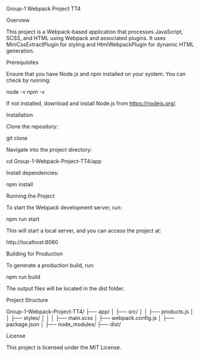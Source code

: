 ﻿Group-1 Webpack Project TT4

Overview

This project is a Webpack-based application that processes JavaScript, SCSS, and HTML using Webpack and associated plugins. It uses MiniCssExtractPlugin for styling and HtmlWebpackPlugin for dynamic HTML generation.

Prerequisites

Ensure that you have Node.js and npm installed on your system. You can check by running:

node -v
npm -v

If not installed, download and install Node.js from https://nodejs.org/.

Installation

Clone the repository:

git clone <repository-url>

Navigate into the project directory:

cd Group-1-Webpack-Project-TT4/app

Install dependencies:

npm install

Running the Project

To start the Webpack development server, run:

npm run start

This will start a local server, and you can access the project at:

http://localhost:8080

Building for Production

To generate a production build, run:

npm run build

The output files will be located in the dist folder.

Project Structure

Group-1-Webpack-Project-TT4/
├── app/
│   ├── src/
│   │   ├── products.js
│   │   ├── styles/
│   │   │   ├── main.scss
│   ├── webpack.config.js
│   ├── package.json
│   ├── node_modules/
├── dist/

License

This project is licensed under the MIT License.